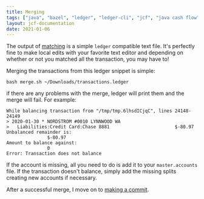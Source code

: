 ```yaml
---
title: Merging
tags: ["java", "bazel", "ledger", "ledger-cli", "jcf", "java cash flow", "merging", "ledger"]
layout: jcf-documentation
date: 2021-01-06
---
```


The output of [matching](/jcf/matching.html) is a simple `ledger` compatible text file. It's perfectly fine to make local edits with your favorite text editor and depending on whether or not you matched all the transaction, you may have to!

Merging the transactions from this ledger snippet is simple:

```
bash merge.sh ~/Downloads/transactions.ledger
```

if there are any problems with the merge, ledger will print them and the merge will fail. For example:

```
While balancing transaction from "/tmp/tmp.6lhsdICjqC", lines 24148-24149
> 2020-01-30 * NORDSTROM #0010 LYNNWOOD WA
>   Liabilities:Credit Card:Chase 8881                        $-80.97
Unbalanced remainder is:
               $-80.97
Amount to balance against:
               0
Error: Transaction does not balance
```

If the account is missing, all you need to do is add it to your `master.accounts` file. If the transaction doesn't balance, simply add the missing splits creating new accounts if necessary.

After a successful merge, I move on to [making a commit](/jcf/commit.html).